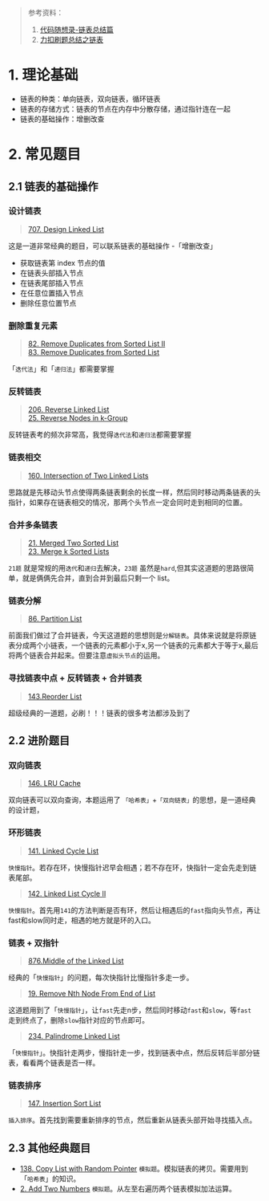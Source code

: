 > 参考资料：
> 1. [代码随想录-链表总结篇](https://github.com/youngyangyang04/leetcode-master/blob/master/problems/%E9%93%BE%E8%A1%A8%E6%80%BB%E7%BB%93%E7%AF%87.md)
> 2. [力扣刷题总结之链表](https://leetcode.cn/circle/article/YGr54o/)

# 1. 理论基础
- 链表的种类：单向链表，双向链表，循环链表
- 链表的存储方式：链表的节点在内存中分散存储，通过指针连在一起
- 链表的基础操作：增删改查

# 2. 常见题目
## 2.1 链表的基础操作
### 设计链表
> [707. Design Linked List](https://leetcode.com/problems/design-linked-list/)

这是一道非常经典的题目，可以联系链表的基础操作 -「增删改查」
- 获取链表第 index 节点的值
- 在链表头部插入节点
- 在链表尾部插入节点
- 在任意位置插入节点
- 删除任意位置节点
### 删除重复元素
>[82. Remove Duplicates from Sorted List II](https://leetcode.com/problems/remove-duplicates-from-sorted-list-ii/)<br>
>[83. Remove Duplicates from Sorted List](https://leetcode.com/problems/remove-duplicates-from-sorted-list/)

「`迭代法`」和「`递归法`」都需要掌握

### 反转链表
> [206. Reverse Linked List](https://leetcode.com/problems/reverse-linked-list/)<br>
> [25. Reverse Nodes in k-Group](https://leetcode.com/problems/reverse-nodes-in-k-group/)

反转链表考的频次非常高，我觉得`迭代法`和`递归法`都需要掌握

### 链表相交
> [160. Intersection of Two Linked Lists](https://leetcode.com/problems/intersection-of-two-linked-lists/)

思路就是先移动头节点使得两条链表剩余的长度一样，然后同时移动两条链表的头指针，如果存在链表相交的情况，那两个头节点一定会同时走到相同的位置。

### 合并多条链表
> [21. Merged Two Sorted List](https://leetcode.com/problems/merge-two-sorted-lists/) <br>
> [23. Merge k Sorted Lists](https://leetcode.com/problems/merge-k-sorted-lists/)

`21题` 就是常规的用`迭代`和`递归`去解决，`23题` 虽然是`hard`,但其实这道题的思路很简单，就是俩俩先合并，直到合并到最后只剩一个 list。

### 链表分解
> [86. Partition List](https://leetcode.com/problems/partition-list/)

前面我们做过了合并链表，今天这道题的思想则是`分解链表`。具体来说就是将原链表分成两个小链表，一个链表的元素都小于x,另一个链表的元素都大于等于x,最后将两个链表合并起来。但要注意`虚拟头节点`的运用。

### 寻找链表中点 + 反转链表 + 合并链表
> [143.Reorder List](https://leetcode.cn/problems/reorder-list/)

超级经典的一道题，必刷！！！链表的很多考法都涉及到了

## 2.2 进阶题目
### 双向链表
> [146. LRU Cache](https://leetcode.cn/problems/lru-cache/)

双向链表可以双向查询，本题运用了 `「哈希表」`+`「双向链表」`的思想，是一道经典的设计题，

### 环形链表
> [141. Linked Cycle List](https://leetcode.com/problems/linked-list-cycle/)

`快慢指针`。若存在环，快慢指针迟早会相遇；若不存在环，快指针一定会先走到链表尾部。

> [142. Linked List Cycle II](https://leetcode.com/problems/linked-list-cycle-ii/)

`快慢指针`。首先用`141`的方法判断是否有环，然后让相遇后的`fast`指向头节点，再让fast和slow同时走，相遇的地方就是环的入口。
### 链表 + 双指针
>[876.Middle of the Linked List](https://leetcode.com/problems/middle-of-the-linked-list/)

经典的「`快慢指针`」的问题，每次快指针比慢指针多走一步。

> [19. Remove Nth Node From End of List](https://leetcode.com/problems/remove-nth-node-from-end-of-list/)

这道题用到了「`快慢指针`」，让`fast`先走n步，然后同时移动`fast`和`slow`，等`fast `走到终点了，删除`slow`指针对应的节点即可。
> [234. Palindrome Linked List](https://leetcode.com/problems/palindrome-linked-list/)

「`快慢指针`」。快指针走两步，慢指针走一步，找到链表中点，然后反转后半部分链表，看看两个链表是否一样。

### 链表排序
> [147. Insertion Sort List](https://leetcode.com/problems/insertion-sort-list/)

`插入排序`。首先找到需要重新排序的节点，然后重新从链表头部开始寻找插入点。

## 2.3 其他经典题目
- [138. Copy List with Random Pointer](https://leetcode.com/problems/copy-list-with-random-pointer/)  `模拟题`。模拟链表的拷贝。需要用到「`哈希表`」的知识。
- [2. Add Two Numbers](https://leetcode.com/problems/add-two-numbers/) `模拟题`。从左至右遍历两个链表模拟加法运算。


